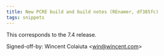 ```yaml
---
title: New PCRE build and build notes (REnamer, df385fc)
tags: snippets
---
```


This corresponds to the 7.4 release.

Signed-off-by: Wincent Colaiuta &lt;win@wincent.com&gt;

